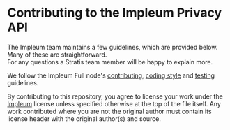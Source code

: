 Contributing to the Impleum Privacy API
================================

The Impleum team maintains a few guidelines, which are provided below. Many of these are straightforward.  
For any questions a Stratis team member will be happy to explain more.

We follow the Impleum Full node's [contributing](https://github.com/impleum/ImpleumBitcoinFullNode/blob/master/Documentation/contributing.md), [coding style](https://github.com/impleum/ImpleumBitcoinFullNode/blob/master/Documentation/coding-style.md) and [testing](https://github.com/impleum/ImpleumBitcoinFullNode/blob/master/Documentation/testing-guidelines.md) guidelines.

By contributing to this repository, you agree to license your work under the 
[Impleum](https://github.com/impleum/ImpleumBitcoinFullNode/blob/master/LICENSE) license unless specified otherwise at 
the top of the file itself. Any work contributed where you are not the original 
author must contain its license header with the original author(s) and source.
